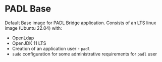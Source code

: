 # PADL Base
Default Base image for PADL Bridge application.
Consists of an LTS linux image (Ubuntu 22.04) with:
- OpenLdap
- OpenJDK 11 LTS
- Creation of an application user - ```padl```
- ```sudo``` configuration for some administrative requirements for ```padl``` user

